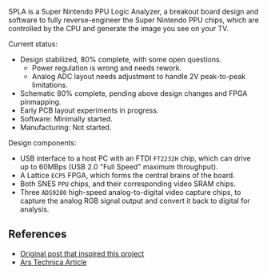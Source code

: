 SPLA is a Super Nintendo PPU Logic Analyzer, a breakout board design and
software to fully reverse-engineer the Super Nintendo PPU chips, which are
controlled by the CPU and generate the image you see on your TV.

Current status:

* Design stabilized, 80% complete, with some open questions.
  * Power regulation is wrong and needs rework.
  * Analog ADC layout needs adjustment to handle 2V peak-to-peak limitations.
* Schematic 80% complete, pending above design changes and FPGA pinmapping.
* Early PCB layout experiments in progress.
* Software: Minimally started.
* Manufacturing: Not started.

Design components:

* USB interface to a host PC with an FTDI `FT2232H` chip, which can drive up to
  60MBps (USB 2.0 "Full Speed" maximum throughput).
* A Lattice `ECP5` FPGA, which forms the central brains of the board.
* Both SNES `PPU` chips, and their corresponding video SRAM chips.
* Three `ADS9280` high-speed analog-to-digital video capture chips, to capture
  the analog RGB signal output and convert it back to digital for analysis.

## References

* [Original post that inspired this project](https://byuu.org/articles/edge-of-emulation)
* [Ars Technica Article](https://arstechnica.com/gaming/2020/04/how-snes-emulators-got-a-few-pixels-from-complete-perfection/)
